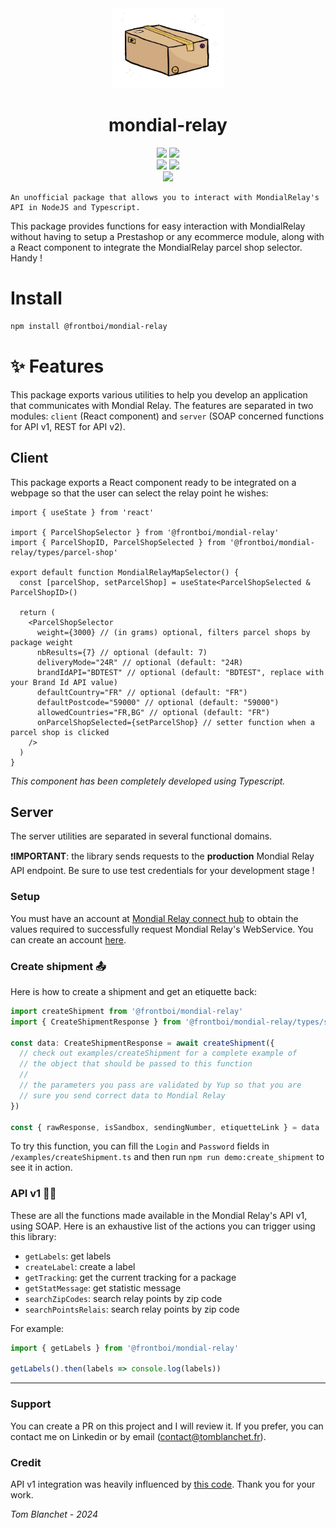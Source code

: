 <div align='center'>
    <img src="doc/package.webp" height="128">
    <h1 align='center'>mondial-relay</h1>
</div>

<div align="center">
    <img src=https://img.shields.io/badge/Created_by-Tom_Blanchet-blue?color=FED205&style=for-the-badge>
    <img src=https://img.shields.io/badge/Maintained%20%3F-yes-green.svg?style=for-the-badge>
</div>
 
<div align="center">
    <img src=https://img.shields.io/badge/TypeScript-007ACC?style=for-the-badge&logo=typescript&logoColor=white>
    <img src=https://img.shields.io/badge/React-20232A?style=for-the-badge&logo=react&logoColor=61DAFB>
</div>
 
<div align="center">
    <a href='https://www.google.com/url?sa=t&rct=j&q=&esrc=s&source=web&cd=&cad=rja&uact=8&ved=2ahUKEwiFmq2GueKEAxXf_7sIHcONCvcQFnoECBEQAQ&url=https%3A%2F%2Ffr.linkedin.com%2Fin%2Ftom-blanchet&usg=AOvVaw2NyolXUeo7ja8PpF4VNmHt&opi=89978449'>
    <img src=https://img.shields.io/badge/Tom_Blanchet-0077B5?logo=linkedin&logoColor=white&style=for-the-badge>
    </a>
</div>

```
An unofficial package that allows you to interact with MondialRelay's API in NodeJS and Typescript.
```

This package provides functions for easy interaction with MondialRelay without having to setup a Prestashop or any ecommerce module, along with a React component to integrate the MondialRelay parcel shop selector. Handy !

# Install

```bash
npm install @frontboi/mondial-relay
```

# ✨ Features

This package exports various utilities to help you develop an application that communicates with Mondial Relay. The features are separated in two modules: `client` (React component) and `server` (SOAP concerned functions for API v1, REST for API v2).

## Client

This package exports a React component ready to be integrated on a webpage so that the user can select the relay point he wishes:

```tsx
import { useState } from 'react'

import { ParcelShopSelector } from '@frontboi/mondial-relay'
import { ParcelShopID, ParcelShopSelected } from '@frontboi/mondial-relay/types/parcel-shop'

export default function MondialRelayMapSelector() {
  const [parcelShop, setParcelShop] = useState<ParcelShopSelected & ParcelShopID>()

  return (
    <ParcelShopSelector
      weight={3000} // (in grams) optional, filters parcel shops by package weight
      nbResults={7} // optional (default: 7)
      deliveryMode="24R" // optional (default: "24R)
      brandIdAPI="BDTEST" // optional (default: "BDTEST", replace with your Brand Id API value)
      defaultCountry="FR" // optional (default: "FR")
      defaultPostcode="59000" // optional (default: "59000")
      allowedCountries="FR,BG" // optional (default: "FR")
      onParcelShopSelected={setParcelShop} // setter function when a parcel shop is clicked
    />
  )
}
```

_This component has been completely developed using Typescript._

## Server

The server utilities are separated in several functional domains.

❗️**IMPORTANT**: the library sends requests to the **production** Mondial Relay API endpoint. Be sure to use test credentials for your development stage !

### Setup

You must have an account at [Mondial Relay connect hub](https://connect.mondialrelay.com) to obtain the values required to successfully request Mondial Relay's WebService. You can create an account [here](https://www.mondialrelay.fr/connexion-inscription/).

### Create shipment 📤

Here is how to create a shipment and get an etiquette back:

```typescript
import createShipment from '@frontboi/mondial-relay'
import { CreateShipmentResponse } from '@frontboi/mondial-relay/types/ship'

const data: CreateShipmentResponse = await createShipment({
  // check out examples/createShipment for a complete example of
  // the object that should be passed to this function
  //
  // the parameters you pass are validated by Yup so that you are
  // sure you send correct data to Mondial Relay
})

const { rawResponse, isSandbox, sendingNumber, etiquetteLink } = data
```

To try this function, you can fill the `Login` and `Password` fields in `/examples/createShipment.ts` and then run `npm run demo:create_shipment` to see it in action.

### API v1 👴🏼

These are all the functions made available in the Mondial Relay's API v1, using SOAP.
Here is an exhaustive list of the actions you can trigger using this library:

- `getLabels`: get labels
- `createLabel`: create a label
- `getTracking`: get the current tracking for a package
- `getStatMessage`: get statistic message
- `searchZipCodes`: search relay points by zip code
- `searchPointsRelais`: search relay points by zip code

For example:

```typescript
import { getLabels } from '@frontboi/mondial-relay'

getLabels().then(labels => console.log(labels))
```

---

### Support

You can create a PR on this project and I will review it.
If you prefer, you can contact me on Linkedin or by email (contact@tomblanchet.fr).

### Credit

API v1 integration was heavily influenced by [this code](https://github.com/nooqta/mondial-relay-api). Thank you for your work.

_Tom Blanchet - 2024_

